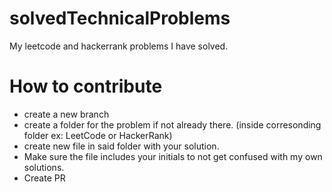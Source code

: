 # solvedTechnicalProblems
My leetcode and hackerrank problems I have solved.

# How to contribute
* create a new branch
* create a folder for the problem if not already there. (inside corresonding folder ex: LeetCode or HackerRank)
* create new file in said folder with your solution.
* Make sure the file includes your initials to not get confused with my own solutions.
* Create PR
